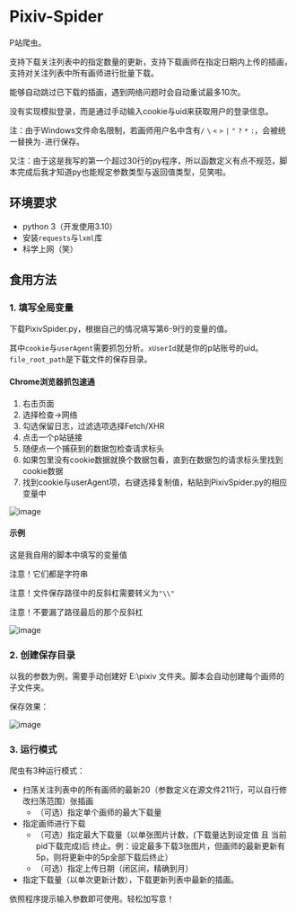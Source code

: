 # Pixiv-Spider
P站爬虫。

支持下载关注列表中的指定数量的更新，支持下载画师在指定日期内上传的插画，支持对关注列表中所有画师进行批量下载。

能够自动跳过已下载的插画，遇到网络问题时会自动重试最多10次。

没有实现模拟登录，而是通过手动输入cookie与uid来获取用户的登录信息。

注：由于Windows文件命名限制，若画师用户名中含有`/` `\` `<` `>` `|` `"` `?` `*` `:`，会被统一替换为`-`进行保存。

又注：由于这是我写的第一个超过30行的py程序，所以函数定义有点不规范，脚本完成后我才知道py也能规定参数类型与返回值类型，见笑啦。

## 环境要求
- python 3（开发使用3.10）
- 安装`requests`与`lxml`库
- 科学上网（笑）

## 食用方法

### 1. 填写全局变量
下载PixivSpider.py，根据自己的情况填写第6-9行的变量的值。

其中`cookie`与`userAgent`需要抓包分析。`xUserId`就是你的p站账号的uid。`file_root_path`是下载文件的保存目录。

#### Chrome浏览器抓包速通
1. 右击页面
2. 选择检查->网络
3. 勾选保留日志，过滤选项选择Fetch/XHR
4. 点击一个p站链接
5. 随便点一个捕获到的数据包检查请求标头
6. 如果包里没有cookie数据就换个数据包看，直到在数据包的请求标头里找到cookie数据
7. 找到cookie与userAgent项，右键选择复制值，粘贴到PixivSpider.py的相应变量中

![image](https://user-images.githubusercontent.com/108179220/197403710-d0eb522c-40be-49cd-8ca6-b238a5b0fa2d.png)

#### 示例
这是我自用的脚本中填写的变量值

注意！它们都是字符串

注意！文件保存路径中的反斜杠需要转义为`"\\"`

注意！不要漏了路径最后的那个反斜杠

![image](https://user-images.githubusercontent.com/108179220/197404175-01b79216-314d-451e-9e32-e9348ebe986d.png)

### 2. 创建保存目录
以我的参数为例，需要手动创建好 E:\pixiv 文件夹。脚本会自动创建每个画师的子文件夹。

保存效果：

![image](https://user-images.githubusercontent.com/108179220/197404638-93e5224c-ac98-4bc8-a4dd-a0b2d4772e0b.png)

### 3. 运行模式
爬虫有3种运行模式：
- 扫荡关注列表中的所有画师的最新20（参数定义在源文件211行，可以自行修改扫荡范围）张插画
  + （可选）指定单个画师的最大下载量
- 指定画师进行下载
  + （可选）指定最大下载量（以单张图片计数，(下载量达到设定值 且 当前pid下载完成)后 终止。例：设定最多下载3张图片，但画师的最新更新有5p，则将更新中的5p全部下载后终止）
  + （可选）指定上传日期（闭区间，精确到月）
- 指定下载量（以单次更新计数），下载更新列表中最新的插画。

依照程序提示输入参数即可使用。轻松加写意！
